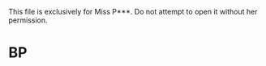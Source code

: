 This file is exclusively for Miss P***. Do not attempt to open it without her permission.







 # BP
